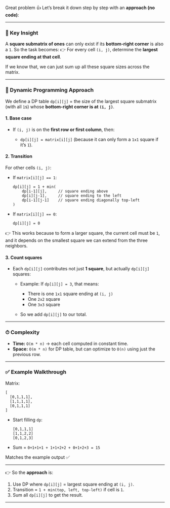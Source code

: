 Great problem 👍 Let’s break it down step by step with an **approach (no code)**:

---

### 🔎 Key Insight

A **square submatrix of ones** can only exist if its **bottom-right corner** is also a `1`.
So the task becomes:
👉 For every cell `(i, j)`, determine the **largest square ending at that cell**.

If we know that, we can just sum up all these square sizes across the matrix.

---

### 🧩 Dynamic Programming Approach

We define a DP table `dp[i][j]` = the size of the largest square submatrix (with all `1`s) whose **bottom-right corner is at `(i, j)`**.

#### 1. Base case

* If `(i, j)` is on the **first row or first column**, then:

  * `dp[i][j] = matrix[i][j]` (because it can only form a `1x1` square if it’s `1`).

#### 2. Transition

For other cells `(i, j)`:

* If `matrix[i][j] == 1`:

  ```
  dp[i][j] = 1 + min(
      dp[i-1][j],     // square ending above
      dp[i][j-1],     // square ending to the left
      dp[i-1][j-1]    // square ending diagonally top-left
  )
  ```
* If `matrix[i][j] == 0`:

  ```
  dp[i][j] = 0
  ```

👉 This works because to form a larger square, the current cell must be `1`, and it depends on the smallest square we can extend from the three neighbors.

#### 3. Count squares

* Each `dp[i][j]` contributes not just **1 square**, but actually `dp[i][j]` squares:

  * Example: If `dp[i][j] = 3`, that means:

    * There is one `1x1` square ending at `(i, j)`
    * One `2x2` square
    * One `3x3` square
  * So we add `dp[i][j]` to our total.

---

### ⏱ Complexity

* **Time:** `O(m * n)` → each cell computed in constant time.
* **Space:** `O(m * n)` for DP table, but can optimize to `O(n)` using just the previous row.

---

### ✅ Example Walkthrough

Matrix:

```
[
  [0,1,1,1],
  [1,1,1,1],
  [0,1,1,1]
]
```

* Start filling `dp`:

  ```
  [0,1,1,1]
  [1,1,2,2]
  [0,1,2,3]
  ```

* Sum = `0+1+1+1 + 1+1+2+2 + 0+1+2+3 = 15`

Matches the example output ✅

---

👉 So the **approach** is:

1. Use DP where `dp[i][j]` = largest square ending at `(i, j)`.
2. Transition = `1 + min(top, left, top-left)` if cell is `1`.
3. Sum all `dp[i][j]` to get the result.

---
